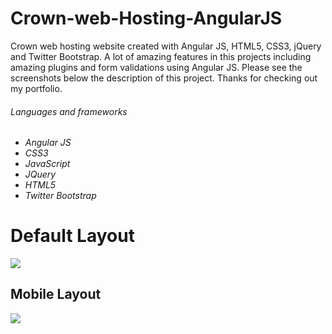 # Crown-web-Hosting-AngularJS
Crown web hosting website created with Angular JS, HTML5, CSS3, jQuery and Twitter Bootstrap. A lot of amazing features in this projects including amazing plugins and form validations using Angular JS. Please see the screenshots below the description of this project. Thanks for checking out my portfolio.

<h6>Languages and frameworks<h6/>

<ul>
 <li>
  Angular JS
 </li>
  <li>
  CSS3
 </li>
 <li>
  JavaScript
 </li>
 <li>
  JQuery
 </li>
 <li>
  HTML5
 </li>
  <li>
 Twitter Bootstrap
 </li>
</ul>
<h1>Default Layout</h1>
<img src="http://danielpervaiz.com/img/35.png"/>
<h2> Mobile Layout </h2>
<img src="http://danielpervaiz.com/img/34.png"/>
